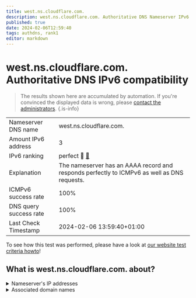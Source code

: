 ```yaml
---
title: west.ns.cloudflare.com.
description: west.ns.cloudflare.com. Authoritative DNS Nameserver IPv6 compatibility
published: true
date: 2024-02-06T12:59:40
tags: authdns, rank1
editor: markdown
---
```


# west.ns.cloudflare.com. Authoritative DNS IPv6 compatibility

> The results shown here are accumulated by automation. If you're convinced the displayed data is wrong, please [contact the administrators](/howto/chat). 
{.is-info}




|   |   |
| - | - |
| Nameserver DNS name | west.ns.cloudflare.com.
| Amount IPv6 address | 3
| IPv6 ranking | perfect :1st_place_medal: [🔗](/howto/ranking) |
| Explanation | The nameserver has an AAAA record and responds perfectly to ICMPv6 as well as DNS requests. |
| ICMPv6 success rate | 100%|
| DNS query success rate | 100% |
| Last Check Timestamp | 2024-02-06 13:59:40+01:00 |

To see how this test was performed, please have a look at [our website test criteria howto](/howto/testcriteria/authdns)!


## What is west.ns.cloudflare.com. about?




<details>
<summary>Nameserver's IP addresses</summary>

2803:f800:50::6ca2:c1f7

2606:4700:58::adf5:3bf7

2a06:98c1:50::ac40:21f7

</details>



<details>
<summary>Associated domain names</summary>

curiositystream.com

</details>
